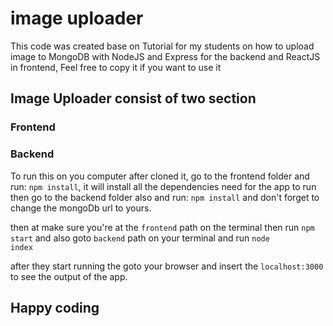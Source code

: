 # image uploader
This code was created base on Tutorial for my students on how to upload image to MongoDB with NodeJS and Express for the backend and ReactJS in frontend, Feel free to copy it if you want to use it


## Image Uploader consist of two section

### Frontend
### Backend

To run this on you computer after cloned it, go to the frontend folder and run: <code>npm install</code>, it will install all the dependencies need for the app to run
then go to the backend folder also and run: <code>npm install</code> and don't forget to change the mongoDb url to yours.

then at make sure you're at the <code>frontend</code> path on the terminal then run <code>npm start</code> and also goto <code>backend</code> path on your terminal and run <code>node index</code>

after they start running the goto your browser and insert the <code>localhost:3000</code> to see the output of the app.

## Happy coding
